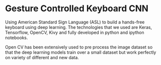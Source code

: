 # Gesture Controlled Keyboard CNN

Using American Standard Sign Language (ASL) to build a hands-free keyboard using deep learning.
The technologies that we used are Keras, Tensorflow, OpenCV, Kivy and fully developed in python and ipython notebooks.

Open CV has been extensively used to pre process the image dataset so that the deep learning models train over a small dataset but work perfectly on variety of different and new data.

